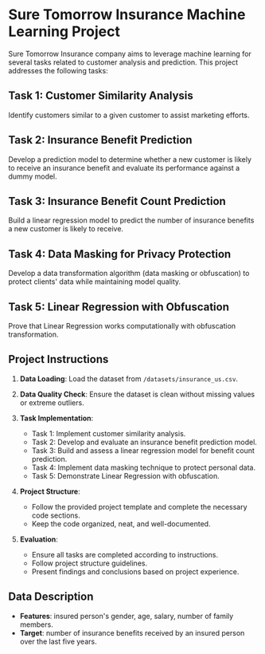 # Sure Tomorrow Insurance Machine Learning Project

Sure Tomorrow Insurance company aims to leverage machine learning for several tasks related to customer analysis and prediction. This project addresses the following tasks:

## Task 1: Customer Similarity Analysis

Identify customers similar to a given customer to assist marketing efforts.

## Task 2: Insurance Benefit Prediction

Develop a prediction model to determine whether a new customer is likely to receive an insurance benefit and evaluate its performance against a dummy model.

## Task 3: Insurance Benefit Count Prediction

Build a linear regression model to predict the number of insurance benefits a new customer is likely to receive.

## Task 4: Data Masking for Privacy Protection

Develop a data transformation algorithm (data masking or obfuscation) to protect clients' data while maintaining model quality.

## Task 5: Linear Regression with Obfuscation
Prove that Linear Regression works computationally with obfuscation transformation. 

## Project Instructions

1. **Data Loading**: Load the dataset from `/datasets/insurance_us.csv`.

2. **Data Quality Check**: Ensure the dataset is clean without missing values or extreme outliers.

3. **Task Implementation**:
   - Task 1: Implement customer similarity analysis.
   - Task 2: Develop and evaluate an insurance benefit prediction model.
   - Task 3: Build and assess a linear regression model for benefit count prediction.
   - Task 4: Implement data masking technique to protect personal data.
   - Task 5: Demonstrate Linear Regression with obfuscation.

4. **Project Structure**:
   - Follow the provided project template and complete the necessary code sections.
   - Keep the code organized, neat, and well-documented.

5. **Evaluation**:
   - Ensure all tasks are completed according to instructions.
   - Follow project structure guidelines.
   - Present findings and conclusions based on project experience.

## Data Description

- **Features**: insured person's gender, age, salary, number of family members.
- **Target**: number of insurance benefits received by an insured person over the last five years.

